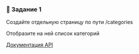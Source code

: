 ### 📘 Задание 1

Создайте отдельную страницу по пути /categories

Отобразите на ней список категорий

[Документация API](https://fakeapi.platzi.com/en/rest/categories/)
